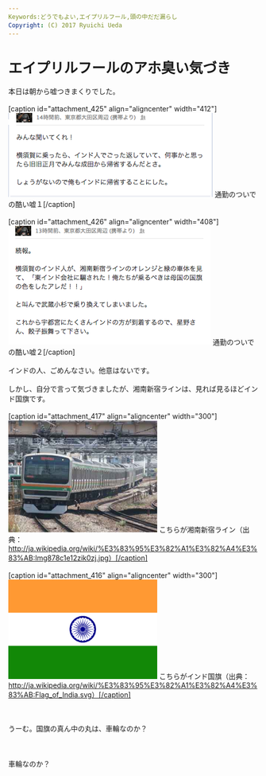 ```yaml
---
Keywords:どうでもよい,エイプリルフール,頭の中だだ漏らし
Copyright: (C) 2017 Ryuichi Ueda
---
```


# エイプリルフールのアホ臭い気づき
本日は朝から嘘つきまくりでした。<br />
<br />
[caption id="attachment_425" align="aligncenter" width="412"]<a href="uso1.png"><img class="size-full wp-image-425" alt="通勤のついでの酷い嘘１" src="uso1.png" width="412" height="169" /></a> 通勤のついでの酷い嘘１[/caption]<br />
<br />
[caption id="attachment_426" align="aligncenter" width="408"]<a href="uso2.png"><img class="size-full wp-image-426" alt="通勤のついでの酷い嘘２" src="uso2.png" width="408" height="239" /></a> 通勤のついでの酷い嘘２[/caption]<br />
<br />
インドの人、ごめんなさい。他意はないです。<br />
<br />
しかし、自分で言って気づきましたが、湘南新宿ラインは、見れば見るほどインド国旗です。<br />
<br />
[caption id="attachment_417" align="aligncenter" width="300"]<a href="http://blog.ueda.asia/?attachment_id=417" rel="attachment wp-att-417"><img class="size-full wp-image-417 " alt="ssline" src="ssline.jpg" width="300" height="225" /></a> こちらが湘南新宿ライン（出典：http://ja.wikipedia.org/wiki/%E3%83%95%E3%82%A1%E3%82%A4%E3%83%AB:Img878c1e12zik0zj.jpg）[/caption]<br />
<br />
[caption id="attachment_416" align="aligncenter" width="300"]<a href="Flag_of_India.png"><img class="size-full wp-image-416 " alt="Flag_of_India" src="Flag_of_India.png" width="300" height="200" /></a> こちらがインド国旗（出典：http://ja.wikipedia.org/wiki/%E3%83%95%E3%82%A1%E3%82%A4%E3%83%AB:Flag_of_India.svg）[/caption]<br />
<p style="text-align: center;"></p><br />
<br />
うーむ。国旗の真ん中の丸は、車輪なのか？<br />
<br />
<br />
<br />
車輪なのか？
